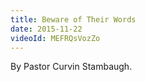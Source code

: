 ```yaml
---
title: Beware of Their Words
date: 2015-11-22
videoId: MEFRQsVozZo
---
```


By Pastor Curvin Stambaugh.
